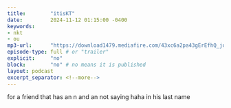 ```yaml
---
title:        "itisKT"
date:         2024-11-12 01:15:00 -0400
keywords:
- nkt
- ou
mp3-url:      "https://download1479.mediafire.com/43xc6a2pa43gErEfhQ_joLufl3DEKdzJadCtrv-XX-7o72BIgViK-mF0YrtUdu8hoAJN_vui2KA-EBcoHCkKq_1-HzN8uW_-BNEABeNe-LFJEs6EJeXevQJ5ti2JidY9wiIpTLfZam-yOMf9U7IfQpyn20IepOJludVIfMO-DIo/wvz9ommvky0snwq/notkt.mp4"
episode-type: full # or "trailer"
explicit:     "no"
block:        "no" # no means it is published
layout: podcast
excerpt_separator: <!--more-->
---
```

<!--more-->

for a friend that has an n and an not saying haha in his last name
